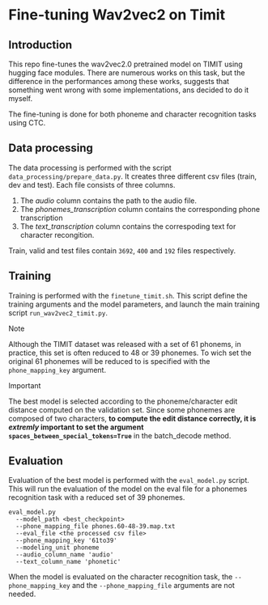 # Fine-tuning Wav2vec2 on Timit
## Introduction
This repo fine-tunes the wav2vec2.0 pretrained model on TIMIT using hugging face modules.
There are numerous works on this task, but the difference in the performances among these works,
suggests that something went wrong with some implementations, ans decided to do it myself.

The fine-tuning is done for both phoneme and character recognition tasks using CTC.

## Data processing
The data processing is performed with the script `data_processing/prepare_data.py`.
It creates three different csv files (train, dev and test). Each file consists of three columns.
1. The *audio* column contains the path to the audio file.
2. The *phonemes_transcription* column contains the corresponding phone transcription
3. The *text_transcription* column contains  the correspoding text for character recongition.

Train, valid and test files contain `3692`, `400` and `192` files respectively.

## Training

Training is performed with the `finetune_timit.sh`. This script define the training arguments and the model parameters,
and launch the main training script `run_wav2vec2_timit.py`.

> [!NOTE]
  Although the TIMIT dataset was released with a set of 61 phonems, in practice, this set is often reduced to 48 or 39 phonemes.
To wich set the original 61 phonemes will be reduced to is specified with the `phone_mapping_key` argument.

> [!IMPORTANT]
   The best model is selected according to the phoneme/character edit distance computed on 
the validation set. Since some phonemes are composed of two characters, **to compute the edit distance correctly,
it is _extremly_ important to set the argument `spaces_between_special_tokens=True`** in the batch_decode method.

## Evaluation

Evaluation of the best model is performed with the `eval_model.py` script.
This will run the evaluation of the model on the eval file for a phonemes recognition task with a reduced set of 39 phonemes.
```
eval_model.py
  --model_path <best_checkpoint>
  --phone_mapping_file phones.60-48-39.map.txt
  --eval_file <the processed csv file>
  --phone_mapping_key '61to39'
  --modeling_unit phoneme
  --audio_column_name 'audio'
  --text_column_name 'phonetic'
```

When the model is evaluated on the character recognition task, the `--phone_mapping_key` and the `--phone_mapping_file` arguments are not needed.

